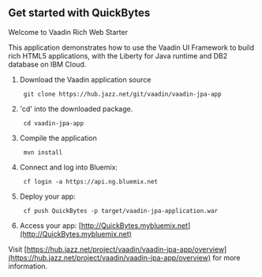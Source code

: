 Get started with QuickBytes
-----------------------------------
Welcome to Vaadin Rich Web Starter

This application demonstrates how to use the Vaadin UI Framework to build rich HTML5 applications, with the Liberty for Java runtime and DB2 database on IBM Cloud.

1. Download the Vaadin application source
    
        git clone https://hub.jazz.net/git/vaadin/vaadin-jpa-app

2. 'cd' into the downloaded package.

        cd vaadin-jpa-app

3. Compile the application

        mvn install

4. Connect and log into Bluemix:

        cf login -a https://api.ng.bluemix.net

5. Deploy your app:

		cf push QuickBytes -p target/vaadin-jpa-application.war

7. Access your app: [http://QuickBytes.mybluemix.net](http://QuickBytes.mybluemix.net)

Visit [https://hub.jazz.net/project/vaadin/vaadin-jpa-app/overview](https://hub.jazz.net/project/vaadin/vaadin-jpa-app/overview) for more information.
